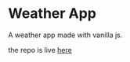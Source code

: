 # Weather App

A weather app made with vanilla js.

the repo is live [here](https://craigmarc.github.io/weather-app/)